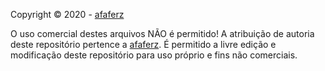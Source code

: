 Copyright © 2020 - [afaferz](https://github.com/afaferz)

O uso comercial destes arquivos NÃO é permitido! A atribuição de autoria deste repositório pertence a [afaferz](https://github.com/afaferz).
É permitido a livre edição e modificação deste repositório para uso próprio e fins não comerciais.